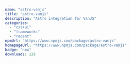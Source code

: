 ```yaml
---
name: "astro-vanjs"
title: "astro-vanjs"
description: "Astro integration for VanJS"
categories:
  - "css+ui"
  - "frameworks"
  - "recent"
npmUrl: "https://www.npmjs.com/package/astro-vanjs"
homepageUrl: "https://www.npmjs.com/package/astro-vanjs"
badge: "new"
downloads: 129
---
```

